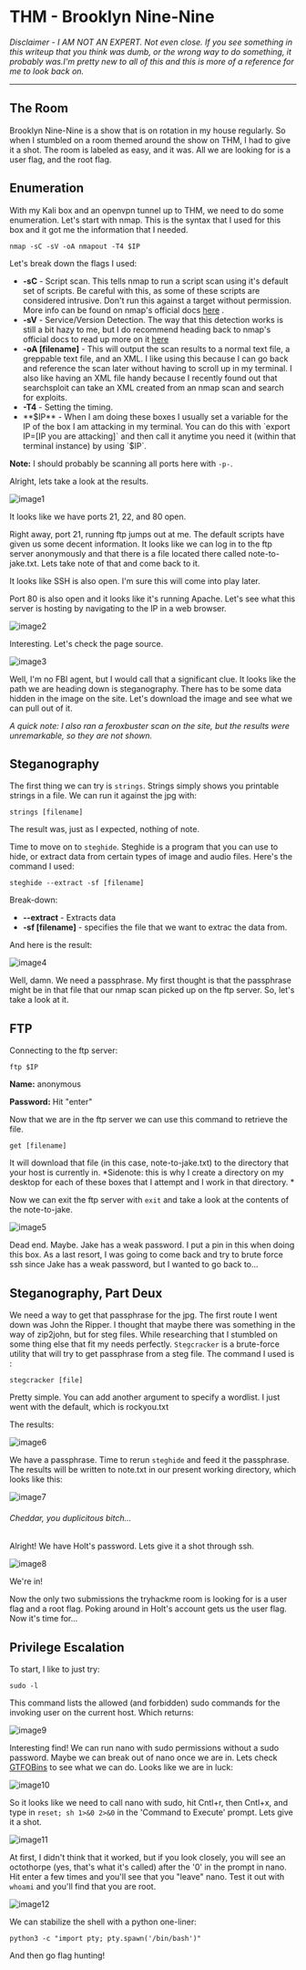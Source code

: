 # THM - Brooklyn Nine-Nine

*Disclaimer - I AM NOT AN EXPERT. Not even close. If you see something in this writeup that you think was dumb, or the wrong way to do something, it probably was.I'm pretty new to all of this and this is more of a reference for me to look back on.*

---
## The Room

Brooklyn Nine-Nine is a show that is on rotation in my house regularly. So when I stumbled on a room themed around the show on THM, I had to give it a shot. The room is labeled as easy, and it was. All we are looking for is a user flag, and the root flag. 

## Enumeration

With my Kali box and an openvpn tunnel up to THM, we need to do some enumeration. Let's start with nmap. This is the syntax that I used for this box and it got me the information that I needed.

```
nmap -sC -sV -oA nmapout -T4 $IP
```

Let's break down the flags I used:

- **-sC** - Script scan. This tells nmap to run a script scan using it's default set of scripts. Be careful with this, as some of these scripts are considered intrusive. Don't run this against a target without permission. More info can be found on nmap's official docs [here](https://nmap.org/book/nse-usage.html) .
- **-sV** - Service/Version Detection. The way that this detection works is still a bit hazy to me, but I do recommend heading back to nmap's official docs to read up more on it [here](https://nmap.org/book/man-version-detection.html)
- **-oA [filename]** - This will output the scan results to a normal text file, a greppable text file, and an XML. I like using this because I can go back and reference the scan later without having to scroll up in my terminal. I also like having an XML file handy because I recently found out that searchsploit can take an XML created from an nmap scan and search for exploits. 
- **-T4** - Setting the timing. 
- **$IP** - When I am doing these boxes I usually set a variable for the IP of the box I am attacking in my terminal. You can do this with `export IP=[IP you are attacking]` and then call it anytime you need it (within that terminal instance) by using `$IP`. 

**Note:** I should probably be scanning all ports here with `-p-`. 

Alright, lets take a look at the results.

![image1](https://user-images.githubusercontent.com/24508513/183257758-f3e357b7-60a5-403d-827f-d4ffa638e470.png)

It looks like we have ports 21, 22, and 80 open. 

Right away, port 21, running ftp jumps out at me. The default scripts have given us some decent information. It looks like we can log in to the ftp server anonymously and that there is a file located there called note-to-jake.txt. Lets take note of that and come back to it.  

It looks like SSH is also open. I'm sure this will come into play later. 

Port 80 is also open and it looks like it's running Apache. Let's see what this server is hosting by navigating to the IP in a web browser.

![image2](https://user-images.githubusercontent.com/24508513/183257770-e184e78b-eb48-4e91-8fe5-5d04f4478999.png)

Interesting. Let's check the page source. 

![image3](https://user-images.githubusercontent.com/24508513/183257771-ac1a88ce-8e98-4079-b419-9ee29926d0a0.png)

Well, I'm no FBI agent, but I would call that a significant clue. It looks like the path we are heading down is steganography. There has to be some data hidden in the image on the site. Let's download the image and see what we can pull out of it. 

*A quick note: I also ran a feroxbuster scan on the site, but the results were unremarkable, so they are not shown.*

## Steganography

The first thing we can try is `strings`. Strings simply shows you printable strings in a file. We can run it against the jpg with:

```
strings [filename]
```

The result was, just as I expected, nothing of note. 

Time to move on to `steghide`. Steghide is a program that you can use to hide, or extract data from certain types of image and audio files. Here's the command I used:

```
steghide --extract -sf [filename]
```

Break-down:

- **--extract** - Extracts data
- **-sf [filename]** - specifies the file that we want to extrac the data from.

And here is the result:

![image4](https://user-images.githubusercontent.com/24508513/183257776-6c9b13ad-e17d-4725-bba4-f58b77061850.png)

Well, damn. We need a passphrase. My first thought is that the passphrase might be in that file that our nmap scan picked up on the ftp server. So, let's take a look at it. 

## FTP

Connecting to the ftp server:

```
ftp $IP
```

**Name:** anonymous

**Password:** Hit "enter"

Now that we are in the ftp server we can use this command to retrieve the file. 

```
get [filename]
```

It will download that file (in this case, note-to-jake.txt) to the directory that your host is currently in. *Sidenote: this is why I create a directory on my desktop for each of these boxes that I attempt and I work in that directory. *

Now we can exit the ftp server with `exit` and take a look at the contents of the note-to-jake. 

![image5](https://user-images.githubusercontent.com/24508513/183257784-49ddec41-2649-4694-b740-b35671c22278.png)

Dead end. Maybe. Jake has a weak password. I put a pin in this when doing this box. As a last resort, I was going to come back and try to brute force ssh since Jake has a weak password, but I wanted to go back to...

## Steganography, Part Deux

We need a way to get that passphrase for the jpg. The first route I went down was John the Ripper. I thought that maybe there was something in the way of zip2john, but for steg files. While researching that I stumbled on some thing else that fit my needs perfectly. `Stegcracker` is a brute-force utility that will try to get passphrase from a steg file. The command I used is :

```
stegcracker [file]
```

Pretty simple. You can add another argument to specify a wordlist. I just went with the default, which is rockyou.txt

The results:

![image6](https://user-images.githubusercontent.com/24508513/183257793-2ef1e469-1db8-4428-a05f-5da0ebbce16d.png)

We have a passphrase. Time to rerun `steghide` and feed it the passphrase. The results will be written to note.txt in our present working directory, which looks like this:

![image7](https://user-images.githubusercontent.com/24508513/183257798-158e091f-2de8-4f48-8148-5486d36f8251.png)
###### Cheddar, you duplicitous bitch...

Alright! We have Holt's password. Lets give it a shot through ssh. 

![image8](https://user-images.githubusercontent.com/24508513/183257805-e3b60182-d838-40c1-8fbf-157f4ebae022.png)

We're in!

Now the only two submissions the tryhackme room is looking for is a user flag and a root flag. Poking around in Holt's account gets us the user flag. Now it's time for...

## Privilege Escalation

To start, I like to just try:

```
sudo -l
```

This command lists the allowed (and forbidden) sudo commands for the invoking user on the current host. Which returns:

![image9](https://user-images.githubusercontent.com/24508513/183257809-d8ae8b2f-fe1a-45cd-b457-ffdfdcf169a8.png)

Interesting find! We can run nano with sudo permissions without a sudo password. Maybe we can break out of nano once we are in. Lets check [GTFOBins](https://gtfobins.github.io/) to see what we can do. Looks like we are in luck:

![image10](https://user-images.githubusercontent.com/24508513/183257813-5f6018b1-ab98-4684-831d-3584125596e5.png)

So it looks like we need to call nano with sudo, hit Cntl+r, then Cntl+x, and type in `reset; sh 1>&0 2>&0` in the 'Command to Execute' prompt. Lets give it a shot. 

![image11](https://user-images.githubusercontent.com/24508513/183257817-ab6cd225-45f3-4d90-b88d-a2a7ce2bdb43.png)

At first, I didn't think that it worked, but if you look closely, you will see an octothorpe (yes, that's what it's called) after the '0' in the prompt in nano. Hit enter a few times and you'll see that you "leave" nano. Test it out with `whoami` and you'll find that you are root. 

![image12](https://user-images.githubusercontent.com/24508513/183257820-3c6a86d8-c18c-4802-bcf9-eabda2c42a3e.png)

We can stabilize the shell with a python one-liner:

```
python3 -c "import pty; pty.spawn('/bin/bash')"
```

And then go flag hunting!
